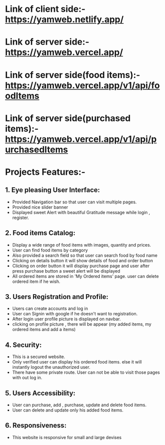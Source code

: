 # Link of client side:- https://yamweb.netlify.app/
# Link of server side:- https://yamweb.vercel.app/
# Link of server side(food items):- https://yamweb.vercel.app/v1/api/foodItems
# Link of server side(purchased items):- https://yamweb.vercel.app/v1/api/purchasedItems
# Projects Features:-
## 1. Eye pleasing User Interface: 
  + Provided Navigation bar so that user can visit multiple pages.
  + Provided nice slider banner
  + Displayed sweet Alert with beautiful Gratitude message while login , register. 
## 2. Food items Catalog:
  + Display a wide range of food items with images, quantity and prices.
  + User can find food items by category
  + Also provided a search field so that user can search food by food name
  + Clicking on details button it will show details of food and order button
  + Clicking on order button it will display purchase page and user after press purchase button a sweet alert will be displayed
  + All ordered items are stored in 'My Ordered items' page. user can delete ordered item if he wish.
## 3. Users Registration and Profile:
  + Users can create accounts and log in 
  + User can Signin with google if he doesn't want to registration.
  + After login user profile picture is displayed on navbar.
  + clicking on profile picture , there will be appear (my added items, my ordered items and add a items)
## 4. Security:
  + This is a secured website.
  + Only verified user can display his ordered food items. else it will instantly logout the unauthorized user.
  + There have some private route. User can not be able to visit those pages with out log in.
## 5. Users Accessibility:
  + User can purchase, add , purchase, update and delete food items.
  + User can delete and update only his added food items.
## 6. Responsiveness:
  + This website is responsive for small and large devises
